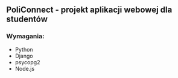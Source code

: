 ## PoliConnect - projekt aplikacji webowej dla studentów
### Wymagania:
- Python
- Django
- psycopg2
- Node.js
